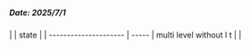 ##### Date: 2025/7/1 

|                        | state |
| --------------------- | ----- | multi level without l t  |       |
